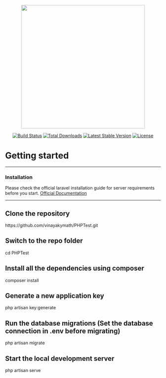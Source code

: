 <p align="center"><a href="https://laravel.com" target="_blank"><img src="https://raw.githubusercontent.com/laravel/art/master/logo-lockup/5%20SVG/2%20CMYK/1%20Full%20Color/laravel-logolockup-cmyk-red.svg" width="400"></a></p>

<p align="center">
<a href="https://travis-ci.org/laravel/framework"><img src="https://travis-ci.org/laravel/framework.svg" alt="Build Status"></a>
<a href="https://packagist.org/packages/laravel/framework"><img src="https://img.shields.io/packagist/dt/laravel/framework" alt="Total Downloads"></a>
<a href="https://packagist.org/packages/laravel/framework"><img src="https://img.shields.io/packagist/v/laravel/framework" alt="Latest Stable Version"></a>
<a href="https://packagist.org/packages/laravel/framework"><img src="https://img.shields.io/packagist/l/laravel/framework" alt="License"></a>
</p>

<h1>Getting started</h1>
<hr>
<h3>Installation</h3>
<p>Please check the official laravel installation guide for server requirements before you start. <a href="https://laravel.com/docs/8.x"> Official Documentation</a></p>
<hr>
<h2>Clone the repository</h2>
<div>
    <p>https://github.com/vinayakymath/PHPTest.git</p>
</div>
<h2>Switch to the repo folder</h2>
<div>
    <p>cd PHPTest</p>
</div>
<h2>Install all the dependencies using composer</h2>
<div>
    <p>composer install</p>
</div>
<h2>Generate a new application key</h2>
<div>
    <p>php artisan key:generate</p>
</div>
<h2>Run the database migrations (Set the database connection in .env before migrating)</h2>
<div>
    <p>php artisan migrate</p>
</div>
<h2>Start the local development server</h2>
<div>
    <p>php artisan serve</p>
</div>

